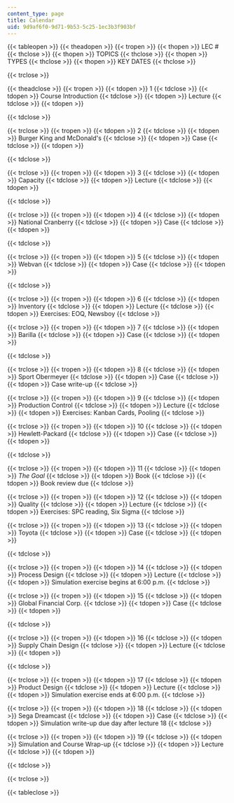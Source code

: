 ```yaml
---
content_type: page
title: Calendar
uid: 9d9af6f0-9d71-9b53-5c25-1ec3b3f903bf
---
```


{{< tableopen >}}
{{< theadopen >}}
{{< tropen >}}
{{< thopen >}}
LEC #
{{< thclose >}}
{{< thopen >}}
TOPICS
{{< thclose >}}
{{< thopen >}}
TYPES
{{< thclose >}}
{{< thopen >}}
KEY DATES
{{< thclose >}}

{{< trclose >}}

{{< theadclose >}}
{{< tropen >}}
{{< tdopen >}}
1
{{< tdclose >}}
{{< tdopen >}}
Course Introduction
{{< tdclose >}}
{{< tdopen >}}
Lecture
{{< tdclose >}}
{{< tdopen >}}

{{< tdclose >}}

{{< trclose >}}
{{< tropen >}}
{{< tdopen >}}
2
{{< tdclose >}}
{{< tdopen >}}
Burger King and McDonald's
{{< tdclose >}}
{{< tdopen >}}
Case
{{< tdclose >}}
{{< tdopen >}}

{{< tdclose >}}

{{< trclose >}}
{{< tropen >}}
{{< tdopen >}}
3
{{< tdclose >}}
{{< tdopen >}}
Capacity
{{< tdclose >}}
{{< tdopen >}}
Lecture
{{< tdclose >}}
{{< tdopen >}}

{{< tdclose >}}

{{< trclose >}}
{{< tropen >}}
{{< tdopen >}}
4
{{< tdclose >}}
{{< tdopen >}}
National Cranberry
{{< tdclose >}}
{{< tdopen >}}
Case
{{< tdclose >}}
{{< tdopen >}}

{{< tdclose >}}

{{< trclose >}}
{{< tropen >}}
{{< tdopen >}}
5
{{< tdclose >}}
{{< tdopen >}}
Webvan
{{< tdclose >}}
{{< tdopen >}}
Case
{{< tdclose >}}
{{< tdopen >}}

{{< tdclose >}}

{{< trclose >}}
{{< tropen >}}
{{< tdopen >}}
6
{{< tdclose >}}
{{< tdopen >}}
Inventory
{{< tdclose >}}
{{< tdopen >}}
Lecture
{{< tdclose >}}
{{< tdopen >}}
Exercises: EOQ, Newsboy
{{< tdclose >}}

{{< trclose >}}
{{< tropen >}}
{{< tdopen >}}
7
{{< tdclose >}}
{{< tdopen >}}
Barilla
{{< tdclose >}}
{{< tdopen >}}
Case
{{< tdclose >}}
{{< tdopen >}}

{{< tdclose >}}

{{< trclose >}}
{{< tropen >}}
{{< tdopen >}}
8
{{< tdclose >}}
{{< tdopen >}}
Sport Obermeyer
{{< tdclose >}}
{{< tdopen >}}
Case
{{< tdclose >}}
{{< tdopen >}}
Case write-up
{{< tdclose >}}

{{< trclose >}}
{{< tropen >}}
{{< tdopen >}}
9
{{< tdclose >}}
{{< tdopen >}}
Production Control
{{< tdclose >}}
{{< tdopen >}}
Lecture
{{< tdclose >}}
{{< tdopen >}}
Exercises: Kanban Cards, Pooling
{{< tdclose >}}

{{< trclose >}}
{{< tropen >}}
{{< tdopen >}}
10
{{< tdclose >}}
{{< tdopen >}}
Hewlett-Packard
{{< tdclose >}}
{{< tdopen >}}
Case
{{< tdclose >}}
{{< tdopen >}}

{{< tdclose >}}

{{< trclose >}}
{{< tropen >}}
{{< tdopen >}}
11
{{< tdclose >}}
{{< tdopen >}}
_The Goal_
{{< tdclose >}}
{{< tdopen >}}
Book
{{< tdclose >}}
{{< tdopen >}}
Book review due
{{< tdclose >}}

{{< trclose >}}
{{< tropen >}}
{{< tdopen >}}
12
{{< tdclose >}}
{{< tdopen >}}
Quality
{{< tdclose >}}
{{< tdopen >}}
Lecture
{{< tdclose >}}
{{< tdopen >}}
Exercises: SPC reading, Six Sigma
{{< tdclose >}}

{{< trclose >}}
{{< tropen >}}
{{< tdopen >}}
13
{{< tdclose >}}
{{< tdopen >}}
Toyota
{{< tdclose >}}
{{< tdopen >}}
Case
{{< tdclose >}}
{{< tdopen >}}

{{< tdclose >}}

{{< trclose >}}
{{< tropen >}}
{{< tdopen >}}
14
{{< tdclose >}}
{{< tdopen >}}
Process Design
{{< tdclose >}}
{{< tdopen >}}
Lecture
{{< tdclose >}}
{{< tdopen >}}
Simulation exercise begins at 6:00 p.m.
{{< tdclose >}}

{{< trclose >}}
{{< tropen >}}
{{< tdopen >}}
15
{{< tdclose >}}
{{< tdopen >}}
Global Financial Corp.
{{< tdclose >}}
{{< tdopen >}}
Case
{{< tdclose >}}
{{< tdopen >}}

{{< tdclose >}}

{{< trclose >}}
{{< tropen >}}
{{< tdopen >}}
16
{{< tdclose >}}
{{< tdopen >}}
Supply Chain Design
{{< tdclose >}}
{{< tdopen >}}
Lecture
{{< tdclose >}}
{{< tdopen >}}

{{< tdclose >}}

{{< trclose >}}
{{< tropen >}}
{{< tdopen >}}
17
{{< tdclose >}}
{{< tdopen >}}
Product Design
{{< tdclose >}}
{{< tdopen >}}
Lecture
{{< tdclose >}}
{{< tdopen >}}
Simulation exercise ends at 6:00 p.m.
{{< tdclose >}}

{{< trclose >}}
{{< tropen >}}
{{< tdopen >}}
18
{{< tdclose >}}
{{< tdopen >}}
Sega Dreamcast
{{< tdclose >}}
{{< tdopen >}}
Case
{{< tdclose >}}
{{< tdopen >}}
Simulation write-up due day after lecture 18
{{< tdclose >}}

{{< trclose >}}
{{< tropen >}}
{{< tdopen >}}
19
{{< tdclose >}}
{{< tdopen >}}
Simulation and Course Wrap-up
{{< tdclose >}}
{{< tdopen >}}
Lecture
{{< tdclose >}}
{{< tdopen >}}

{{< tdclose >}}

{{< trclose >}}

{{< tableclose >}}